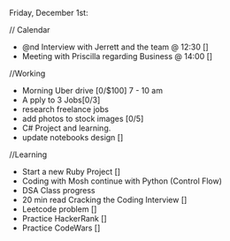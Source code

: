 Friday, December 1st:

// Calendar

- @nd Interview with Jerrett and the team @ 12:30 []
- Meeting with Priscilla regarding Business @ 14:00 []

//Working

- Morning Uber drive [0/$100] 7 - 10 am
- A pply to 3 Jobs[0/3]
- research freelance jobs
- add photos to stock images [0/5]
- C# Project and learning.
- update notebooks design []

//Learning

- Start a new Ruby Project []
- Coding with Mosh continue with Python (Control Flow)
- DSA Class progress
- 20 min read Cracking the Coding Interview []
- Leetcode problem []
- Practice HackerRank []
- Practice CodeWars []
